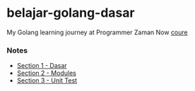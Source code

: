 # belajar-golang-dasar
My Golang learning journey at Programmer Zaman Now [coure](https://www.udemy.com/course/pemrograman-go-lang-pemula-sampai-mahir/)

### Notes
- [Section 1 - Dasar](./notes/section-1.md)
- [Section 2 - Modules](./notes/section-2.md)
- [Section 3 - Unit Test](./notes/section-3.md)
